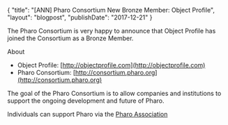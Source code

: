 {
"title": "[ANN] Pharo Consortium New Bronze Member: Object Profile",
"layout": "blogpost",
"publishDate": "2017-12-21"
}

The Pharo Consortium is very happy to announce that Object Profile
has joined the Consortium as a Bronze Member.

About
- Object Profile: [http://objectprofile.com](http://objectprofile.com)
- Pharo Consortium: [http://consortium.pharo.org](http://consortium.pharo.org)


The goal of the Pharo Consortium is to allow companies and institutions to
support the ongoing development and future of Pharo.

Individuals can support Pharo via the [Pharo Association](http://association.pharo.org)

